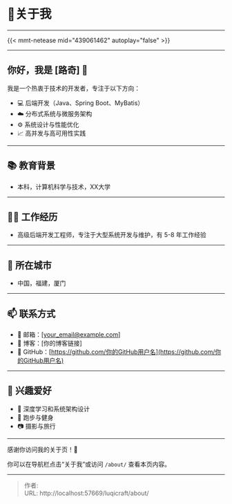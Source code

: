 # 📝关于我

---



{{< mmt-netease mid="439061462" autoplay="false" >}}


---

## 你好，我是 [路奇] 👋


我是一个热衷于技术的开发者，专注于以下方向：

- 💻 后端开发（Java、Spring Boot、MyBatis）
- ☁️ 分布式系统与微服务架构
- ⚙️ 系统设计与性能优化
- 📈 高并发与高可用性实践

---

## 📚 教育背景

- 本科，计算机科学与技术，XX大学

---

## 🧑‍💻 工作经历

- 高级后端开发工程师，专注于大型系统开发与维护，有 5-8 年工作经验

---

## 📍 所在城市

- 中国，福建，厦门

---

## 📫 联系方式

- 📧 邮箱：[your_email@example.com]
- 📝 博客：[你的博客链接]
- 🐙 GitHub：[https://github.com/你的GitHub用户名](https://github.com/你的GitHub用户名)

---

## 🎯 兴趣爱好

- 🧠 深度学习和系统架构设计
- 🏃 跑步与健身
- 📷 摄影与旅行

---

感谢你访问我的关于页！🙌

你可以在导航栏点击“关于我”或访问 `/about/` 查看本页内容。



---

> 作者: <no value>  
> URL: http://localhost:57669/luqicraft/about/  

